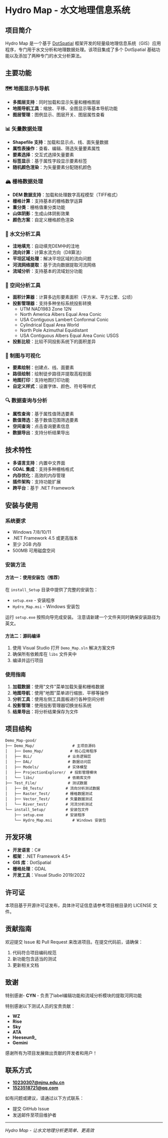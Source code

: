 # Hydro Map - 水文地理信息系统

## 项目简介

Hydro Map 是一个基于 [DotSpatial](https://dotspatial.github.io/) 框架开发的轻量级地理信息系统（GIS）应用程序，专门用于水文分析和地理数据处理。该项目集成了多个 DotSpatial 基础功能以及添加了两种专门的水文分析算法。

## 主要功能

### 🗺️ 地图显示与导航
- **多图层支持**：同时加载和显示矢量和栅格图层
- **地图导航工具**：缩放、平移、全图显示等基本导航功能
- **图层管理**：图例显示、图层开关、图层属性查看

### 📊 矢量数据处理
- **Shapefile 支持**：加载和显示点、线、面矢量数据
- **属性表操作**：查看、编辑、筛选矢量要素属性
- **要素选择**：交互式选择矢量要素
- **标签显示**：基于属性字段显示要素标签
- **随机颜色渲染**：为矢量要素分配随机颜色

### 🏔️ 栅格数据处理
- **DEM 数据支持**：加载和处理数字高程模型（TIFF格式）
- **栅格计算**：支持基本的栅格数学运算
- **重分类**：栅格值重分类功能
- **山体阴影**：生成山体阴影效果
- **颜色方案**：自定义栅格颜色渲染

### 🌊 水文分析工具
- **洼地填充**：自动填充DEM中的洼地
- **流向计算**：计算水流方向（D8算法）
- **平坦区域处理**：解决平坦区域的流向问题
- **河流网络提取**：基于流向数据提取河流网络
- **流域分析**：支持基本的流域划分功能

### 📐 空间分析工具
- **面积计算器**：计算多边形要素面积（平方米、平方公里、公顷）
- **投影管理器**：支持多种坐标系统投影转换
  - UTM NAD1983 Zone 12N
  - North America Albers Equal Area Conic
  - USA Contiguous Lambert Conformal Conic
  - Cylindrical Equal Area World
  - North Pole Azimuthal Equidistant
  - USA Contiguous Albers Equal Area Conic USGS
- **投影比较**：比较不同投影系统下的面积差异

### 🎨 制图与可视化
- **要素绘制**：创建点、线、面要素
- **路径绘制**：绘制徒步路径并提取高程剖面
- **地图打印**：支持地图打印功能
- **自定义样式**：设置字体、颜色、符号等样式

### 🔍 数据查询与分析
- **属性查询**：基于属性值筛选要素
- **数值筛选**：基于数值范围筛选要素
- **空间查询**：点击查询要素信息
- **数据导出**：支持分析结果导出

## 技术特性

- **多语言支持**：内置中文界面
- **GDAL 集成**：支持多种栅格格式
- **内存优化**：高效的内存管理
- **插件架构**：支持功能扩展
- **跨平台**：基于 .NET Framework

## 安装与使用

### 系统要求
- Windows 7/8/10/11
- .NET Framework 4.5 或更高版本
- 至少 2GB 内存
- 500MB 可用磁盘空间

### 安装方法

#### 方法一：使用安装包（推荐）
在 `install_Setup` 目录中提供了完整的安装包：
- `setup.exe` - 安装程序
- `Hydro_Map.msi` - Windows 安装包

运行 `setup.exe` 按照向导完成安装。
注意请新建一个文件夹同时确保安装路径为英文。

#### 方法二：源码编译
1. 使用 Visual Studio 打开 `Demo_Map.sln` 解决方案文件
2. 确保所有依赖库在 `libs` 文件夹中
3. 编译并运行项目

### 使用指南

1. **加载数据**：使用"文件"菜单加载矢量和栅格数据
2. **地图导航**：使用"地图"菜单进行缩放、平移等操作
3. **分析工具**：使用左侧工具面板进行各种空间分析
4. **投影管理**：使用投影管理器切换坐标系统
5. **结果导出**：将分析结果保存为文件

## 项目结构

```
Demo_Map-good/
├── Demo_Map/                 # 主项目源码
│   ├── Demo_Map/            # 核心应用程序
│   ├── BLL/                # 业务逻辑层
│   ├── DAL/                # 数据访问层
│   ├── Models/             # 实体模型
│   ├── ProjectionExplorer/  # 投影管理模块
│   └── libs/               # 依赖库文件
├── Test_File/              # 测试数据
│   ├── D8_Tests/          # 流向分析测试数据
│   ├── Raster_Test/       # 栅格数据测试
│   ├── Vector_Test/       # 矢量数据测试
│   └── River_test/        # 河流分析测试
└── install_Setup/         # 安装包文件
    ├── setup.exe          # 安装程序
    └── Hydro_Map.msi         # Windows 安装包
```

## 开发环境

- **开发语言**：C#
- **框架**：.NET Framework 4.5+
- **GIS 库**：DotSpatial
- **栅格处理**：GDAL
- **开发工具**：Visual Studio 2019/2022

## 许可证

本项目基于开源许可证发布，具体许可证信息请参考项目根目录的 LICENSE 文件。

## 贡献指南

欢迎提交 Issue 和 Pull Request 来改进项目。在提交代码前，请确保：
1. 代码符合项目编码规范
2. 新功能包含适当的测试
3. 更新相关文档

## 致谢

特别感谢- **CYN** - 负责了label编辑功能和流域分析模块的提取河网功能

特别感谢以下测试人员的宝贵贡献：

- **WZ**
- **Rise**
- **Sky**  
- **ATA** 
- **Heeseun9_** 
- **Gemini** 

感谢所有为项目发展做出贡献的开发者和用户！

## 联系方式 
- **10230307@njnu.edu.cn**    
- **1523518721@qq.com**

如有问题或建议，请通过以下方式联系：
- 提交 GitHub Issue
- 发送邮件至项目维护者

---

*Hydro Map - 让水文地理分析更简单、更高效*
